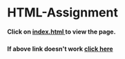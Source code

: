 # HTML-Assignment

**Click on [ index.html ](http://65.2.127.86:4200/)to view the page.** 
#####
**If above link doesn't work [ click here ](https://html-assignment-rahul-soni.netlify.app/)**




